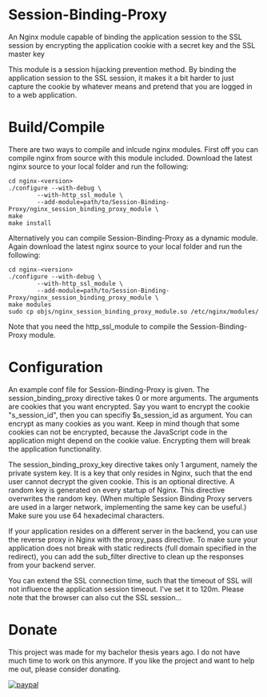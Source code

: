 Session-Binding-Proxy
=====================
An Nginx module capable of binding the application session to the SSL session by encrypting the application cookie with a secret key and the SSL master key

This module is a session hijacking prevention method.
By binding the application session to the SSL session, it makes it a bit harder to just capture the cookie by whatever means and pretend that you are logged in to a web application.

Build/Compile
=====================
There are two ways to compile and inlcude nginx modules.
First off you can compile nginx from source with this module included.
Download the latest nginx source to your local folder and run the following:

```
cd nginx-<version>
./configure --with-debug \
        --with-http_ssl_module \
        --add-module=path/to/Session-Binding-Proxy/nginx_session_binding_proxy_module \
make
make install
```

Alternatively you can compile Session-Binding-Proxy as a dynamic module.
Again download the latest nginx source to your local folder and run the following:

```
cd nginx-<version>
./configure --with-debug \
        --with-http_ssl_module \
        --add-module=path/to/Session-Binding-Proxy/nginx_session_binding_proxy_module \
make modules
sudo cp objs/nginx_session_binding_proxy_module.so /etc/nginx/modules/
```

Note that you need the http_ssl_module to compile the Session-Binding-Proxy module.

Configuration
=====================
An example conf file for Session-Binding-Proxy is given.
The session_binding_proxy directive takes 0 or more arguments.
The arguments are cookies that you want encrypted.
Say you want to encrypt the cookie "s_session_id", then you can specifiy $s_session_id as argument.
You can encrypt as many cookies as you want.
Keep in mind though that some cookies can not be encrypted, because the JavaScript code in the application might depend on the cookie value.
Encrypting them will break the application functionality.

The session_binding_proxy_key directive takes only 1 argument, namely the private system key.
It is a key that only resides in Nginx, such that the end user cannot decrypt the given cookie.
This is an optional directive. A random key is generated on every startup of Nginx.
This directive overwrites the random key.
(When multiple Session Binding Proxy servers are used in a larger network, implementing the same key can be useful.)
Make sure you use 64 hexadecimal characters.

If your application resides on a different server in the backend, you can use the reverse proxy in Nginx with the proxy_pass directive.
To make sure your application does not break with static redirects (full domain specified in the redirect), you can add the sub_filter directive to clean up the responses from your backend server.

You can extend the SSL connection time, such that the timeout of SSL will not influence the application session timeout.
I've set it to 120m. Please note that the browser can also cut the SSL session...

Donate
=====================
This project was made for my bachelor thesis years ago. I do not have much time to work on this anymore.
If you like the project and want to help me out, please consider donating.

[![paypal](https://www.paypalobjects.com/en_US/i/btn/btn_donate_SM.gif)](https://paypal.me/WillemBurgers/5)
